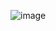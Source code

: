 ![image](https://github.com/Rahul-chaurasiya/Leetcode-Practice-Problem/assets/77222540/15835302-71c2-4f45-b108-23da21bd36d0)
